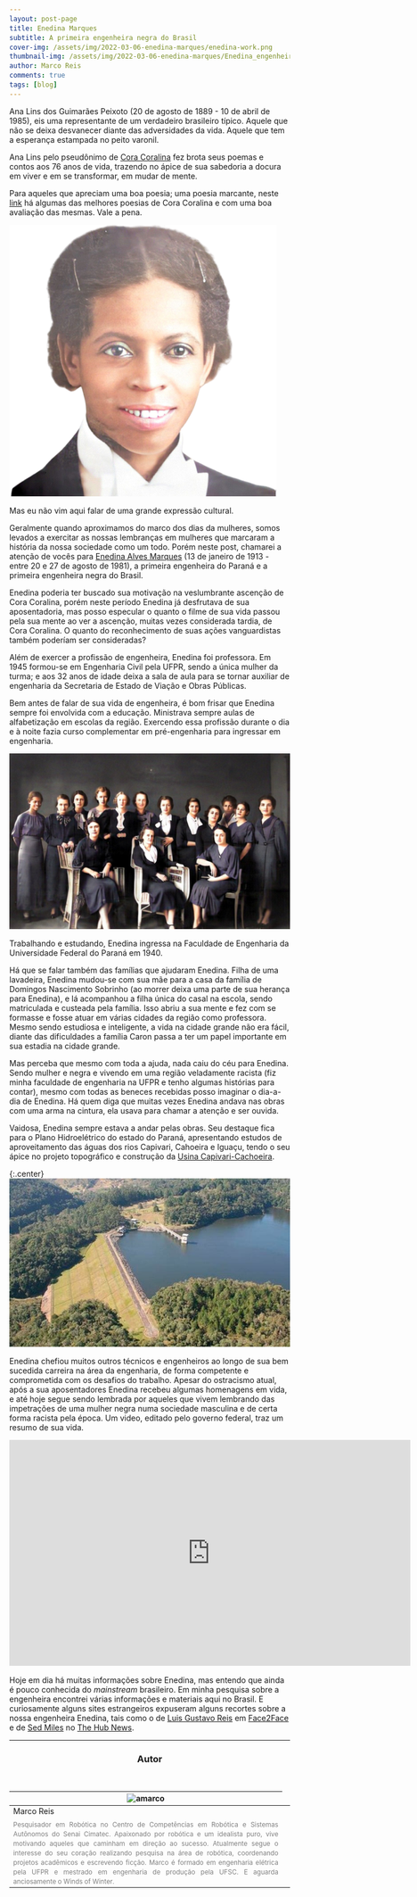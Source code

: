 ```yaml
---
layout: post-page
title: Enedina Marques
subtitle: A primeira engenheira negra do Brasil
cover-img: /assets/img/2022-03-06-enedina-marques/enedina-work.png
thumbnail-img: /assets/img/2022-03-06-enedina-marques/Enedina_engenheira_01.jpg
author: Marco Reis
comments: true
tags: [blog]
---
```


<!-- ## Introdução -->
Ana Lins dos Guimarães Peixoto (20 de agosto de 1889 - 10 de abril de 1985), eis uma representante de um verdadeiro brasileiro típico. Aquele que não se deixa desvanecer diante das adversidades da vida. Aquele que tem a esperança estampada no peito varonil. 

Ana Lins pelo pseudônimo de [Cora Coralina](https://pt.wikipedia.org/wiki/Cora_Coralina) fez brota seus poemas e contos aos 76 anos de vida, trazendo no ápice de sua sabedoria a docura em viver e em se transformar, em mudar de mente.

Para aqueles que apreciam uma boa poesia; uma poesia marcante, neste [link](https://www.culturagenial.com/cora-coralina-poemas-essenciais/) há algumas das melhores poesias de Cora Coralina e com uma boa avaliação das mesmas. Vale a pena.

![enedina-without-background.png](../assets/img/2022-03-06-enedina-marques/enedina-without-background.png)

Mas eu não vim aqui falar de uma grande expressão cultural. 

Geralmente quando aproximamos do marco dos dias da mulheres, somos levados a exercitar as nossas lembranças em mulheres que marcaram a história da nossa sociedade como um todo. Porém neste post, chamarei a atenção de vocês para [Enedina Alves Marques](https://pt.wikipedia.org/wiki/Enedina_Alves_Marques) (13 de janeiro de 1913 - entre 20 e 27 de agosto de 1981), a primeira engenheira do Paraná e a primeira engenheira negra do Brasil.

Enedina poderia ter buscado sua motivação na veslumbrante ascenção de Cora Coralina, porém neste período Enedina já desfrutava de sua aposentadoria, mas posso especular o quanto o filme de sua vida passou pela sua mente ao ver a ascenção, muitas vezes considerada tardia, de Cora Coralina. O quanto do reconhecimento de suas ações vanguardistas também poderíam ser consideradas?

Além de exercer a profissão de engenheira, Enedina foi professora. Em 1945 formou-se em Engenharia Civil pela UFPR, sendo a única mulher da turma; e aos 32 anos de idade deixa a sala de aula para se tornar auxiliar de engenharia da Secretaria de Estado de Viação e Obras Públicas.

Bem antes de falar de sua vida de engenheira, é bom frisar que Enedina sempre foi envolvida com a educação. Ministrava sempre aulas de alfabetização em escolas da região. Exercendo essa profissão durante o dia e à noite fazia curso complementar em pré-engenharia para ingressar em engenharia.

![turma-enedina.jpg](../assets/img/2022-03-06-enedina-marques/turma-enedina.jpg)

Trabalhando e estudando, Enedina ingressa na Faculdade de Engenharia da Universidade Federal do Paraná em 1940.

Há que se falar também das famílias que ajudaram Enedina. Filha de uma lavadeira, Enedina mudou-se com sua mãe para a casa da família de Domingos Nascimento Sobrinho (ao morrer deixa uma parte de sua herança para Enedina), e lá acompanhou a filha única do casal na escola, sendo matriculada e custeada pela família. Isso abriu a sua mente e fez com se formasse e fosse atuar em várias cidades da região como professora. Mesmo sendo estudiosa e inteligente, a vida na cidade grande não era fácil, diante das dificuldades a família Caron passa a ter um papel importante em sua estadia na cidade grande.

Mas perceba que mesmo com toda a ajuda, nada caiu do céu para Enedina. Sendo mulher e negra e vivendo em uma região veladamente racista (fiz minha faculdade de engenharia na UFPR e tenho algumas histórias para contar), mesmo com todas as beneces recebidas posso imaginar o dia-a-dia de Enedina. Há quem diga que muitas vezes Enedina andava nas obras com uma arma na cintura, ela usava para chamar a atenção e ser ouvida.

Vaidosa, Enedina sempre estava a andar pelas obras. Seu destaque fica para o Plano Hidroelétrico do estado do Paraná, apresentando estudos de aproveitamento das águas dos rios Capivari, Cahoeira e Iguaçu, tendo o seu ápice no projeto topográfico e construção da [Usina Capivari-Cachoeira](https://pt.wikipedia.org/wiki/Usina_Hidrel%C3%A9trica_Governador_Pedro_Viriato_Parigot_de_Souza).

{:.center}
![usina-capivari-cachoeira.jpeg](../assets/img/2022-03-06-enedina-marques/usina-capivari-cachoeira.jpeg)

Enedina chefiou muitos outros técnicos e engenheiros ao longo de sua bem sucedida carreira na área da engenharia, de forma competente e comprometida com os desafios do trabalho. Apesar do ostracismo atual, após a sua aposentadores Enedina recebeu algumas homenagens em vida, e até hoje segue sendo lembrada por aqueles que vivem lembrando das impetrações de uma mulher negra numa sociedade masculina e de certa forma racista pela época. Um video, editado pelo governo federal, traz um resumo de sua vida.


<!-- > *Leia o livro ou veja o filme **A invenção de Hugo Cabret**, isso pode te inspirar.* -->

<!-- [![O propósitco](https://img.youtube.com/vi/AIkWNjh_eo0/0.jpg)](https://www.youtube.com/watch?v=AIkWNjh_eo0 "A invenção de Hugo Cabret") -->

<center>
<iframe width="720" height="405" src="https://www.youtube.com/embed/MZxW3suSKDQ" title="YouTube video player" frameborder="0" allow="accelerometer; autoplay; clipboard-write; encrypted-media; gyroscope; picture-in-picture" allowfullscreen></iframe>
</center>
<!-- Bom se o seu **propósito** está definido, você necessitará de um plano. -->
<!-- <br> -->
<!-- detalhamento -->

Hoje em dia há muitas informações sobre Enedina, mas entendo que ainda é pouco conhecida do *mainstream* brasileiro. Em minha pesquisa sobre a engenheira encontrei várias informações e materiais aqui no Brasil. E curiosamente alguns sites estrangeiros expuseram alguns recortes sobre a nossa engenheira Enedina, tais como o de [Luis Gustavo Reis](https://face2faceafrica.com/article/discover-enedina-alves-marques-story-the-first-black-female-engineer-in-brazil) em [Face2Face](https://face2faceafrica.com/) e de [Sed Miles](https://thehub.news/enedina-alves-marques-a-black-brazilian-hidden-figure/) no [The Hub News](https://thehub.news/).


<!-- <br>

<br> -->
<!--
## Simulação
Como o projeto está em desenvolvimento, simulações parciais estão sendo testadas (referência).

<br>

## Live Action
Testes preliminares também estão sendo realizados em laboratório, onde alguns resultados foram alcançados.
-->

<!-- <br> -->

<!-- ### Referências

<div style="text-align: left">
  {% bibliography --cited %}
</div>

<br>

#### Footnotes

* footnotes will be placed here. This line is necessary
{:footnotes}

<br> -->

<hr>

<!-- autor -->
<center><h3 class="post-title">Autor</h3><br/></center>
<div class="row">
  <div class="col-xl-auto offset-xl-0 col-lg-4 offset-lg-0 center">
    <table class="table-borderless highlight">
      <thead>
        <tr>
          <th><img src="{{ 'assets/img/people/marcoreis8b&w-1.png' | relative_url }}" width="100" alt="amarco" class="img-fluid rounded-circle" /></th>
        </tr>
      </thead>
      <tbody>
        <tr class="font-weight-bolder" style="text-align: center margin-top: 0">
          <td>Marco Reis</td>
        </tr>
        <tr style="text-align: center" >
          <td style="color: #808080; vertical-align: top; text-align: justify"><small>Pesquisador em Robótica no Centro de Competências em Robótica e Sistemas Autônomos do Senai Cimatec. Apaixonado por robótica e um idealista puro, vive motivando aqueles que caminham em direção ao sucesso. Atualmente segue o interesse do seu coração realizando pesquisa na área de robótica, coordenando projetos acadêmicos e escrevendo ficção. Marco é formado em engenharia elétrica pela UFPR e mestrado em engenharia de produção pela UFSC. E aguarda anciosamente o Winds of Winter.</small></td>
          <td></td>
        </tr>
      </tbody>
    </table>
  </div>
</div>

